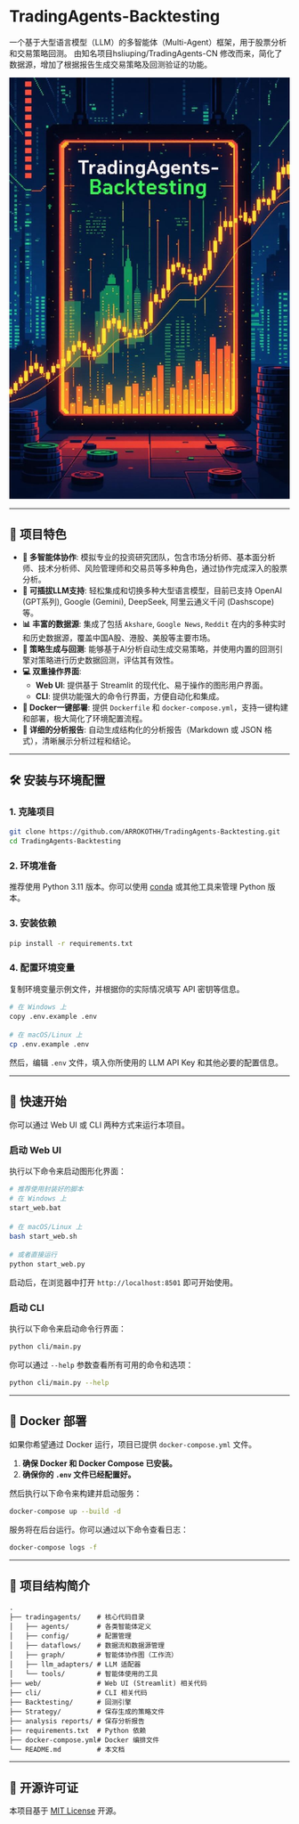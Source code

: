 # TradingAgents-Backtesting

一个基于大型语言模型（LLM）的多智能体（Multi-Agent）框架，用于股票分析和交易策略回测。
由知名项目hsliuping/TradingAgents-CN 修改而来，简化了数据源，增加了根据报告生成交易策略及回测验证的功能。

![System Architecture](assets/Trandingagents-Backtesting.png)

---

## 🌟 项目特色

*   **🤖 多智能体协作**: 模拟专业的投资研究团队，包含市场分析师、基本面分析师、技术分析师、风险管理师和交易员等多种角色，通过协作完成深入的股票分析。
*   **🔌 可插拔LLM支持**: 轻松集成和切换多种大型语言模型，目前已支持 OpenAI (GPT系列), Google (Gemini), DeepSeek, 阿里云通义千问 (Dashscope) 等。
*   **📊 丰富的数据源**: 集成了包括 `Akshare`, `Google News`, `Reddit` 在内的多种实时和历史数据源，覆盖中国A股、港股、美股等主要市场。
*   **🚀 策略生成与回测**: 能够基于AI分析自动生成交易策略，并使用内置的回测引擎对策略进行历史数据回测，评估其有效性。
*   **💻 双重操作界面**:
    *   **Web UI**: 提供基于 Streamlit 的现代化、易于操作的图形用户界面。
    *   **CLI**: 提供功能强大的命令行界面，方便自动化和集成。
*   **🐳 Docker一键部署**: 提供 `Dockerfile` 和 `docker-compose.yml`，支持一键构建和部署，极大简化了环境配置流程。
*   **📝 详细的分析报告**: 自动生成结构化的分析报告（Markdown 或 JSON 格式），清晰展示分析过程和结论。

---

## 🛠️ 安装与环境配置

### 1. 克隆项目

```bash
git clone https://github.com/ARROKOTHH/TradingAgents-Backtesting.git
cd TradingAgents-Backtesting
```

### 2. 环境准备

推荐使用 Python 3.11 版本。你可以使用 [conda](https://github.com/conda/conda) 或其他工具来管理 Python 版本。

### 3. 安装依赖

```bash
pip install -r requirements.txt
```

### 4. 配置环境变量

复制环境变量示例文件，并根据你的实际情况填写 API 密钥等信息。

```bash
# 在 Windows 上
copy .env.example .env

# 在 macOS/Linux 上
cp .env.example .env
```

然后，编辑 `.env` 文件，填入你所使用的 LLM API Key 和其他必要的配置信息。

---

## 🚀 快速开始

你可以通过 Web UI 或 CLI 两种方式来运行本项目。

### 启动 Web UI

执行以下命令来启动图形化界面：

```bash
# 推荐使用封装好的脚本
# 在 Windows 上
start_web.bat

# 在 macOS/Linux 上
bash start_web.sh

# 或者直接运行
python start_web.py
```

启动后，在浏览器中打开 `http://localhost:8501` 即可开始使用。

### 启动 CLI

执行以下命令来启动命令行界面：

```bash
python cli/main.py
```

你可以通过 `--help` 参数查看所有可用的命令和选项：

```bash
python cli/main.py --help
```

---

## 🐳 Docker 部署

如果你希望通过 Docker 运行，项目已提供 `docker-compose.yml` 文件。

1.  **确保 Docker 和 Docker Compose 已安装。**
2.  **确保你的 `.env` 文件已经配置好。**

然后执行以下命令来构建并启动服务：

```bash
docker-compose up --build -d
```

服务将在后台运行。你可以通过以下命令查看日志：

```bash
docker-compose logs -f
```

---

## 📁 项目结构简介

```
.
├── tradingagents/    # 核心代码目录
│   ├── agents/       # 各类智能体定义
│   ├── config/       # 配置管理
│   ├── dataflows/    # 数据流和数据源管理
│   ├── graph/        # 智能体协作图（工作流）
│   ├── llm_adapters/ # LLM 适配器
│   └── tools/        # 智能体使用的工具
├── web/              # Web UI (Streamlit) 相关代码
├── cli/              # CLI 相关代码
├── Backtesting/      # 回测引擎
├── Strategy/         # 保存生成的策略文件
├── analysis reports/ # 保存分析报告
├── requirements.txt  # Python 依赖
├── docker-compose.yml# Docker 编排文件
└── README.md         # 本文档
```

---

## 📄 开源许可证

本项目基于 [MIT License](LICENSE) 开源。
